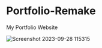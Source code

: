# Portfolio-Remake
My Portfolio Website

![Screenshot 2023-09-28 115315](https://github.com/akanshbende/Portfolio-Remake/assets/76099756/8251a418-dca8-4378-9dc4-783eff94965a)
